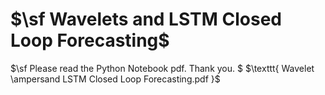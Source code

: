 # $\sf Wavelets and LSTM Closed Loop Forecasting$
$\sf Please read the Python Notebook pdf. Thank you. $
$\texttt{ Wavelet \ampersand LSTM Closed Loop Forecasting.pdf }$
